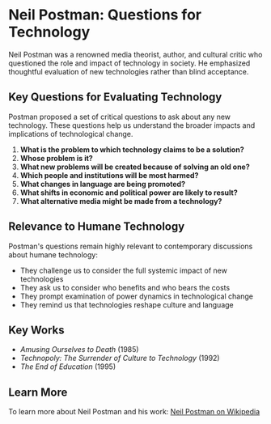 # Neil Postman: Questions for Technology

Neil Postman was a renowned media theorist, author, and cultural critic who questioned the role and impact of technology in society. He emphasized thoughtful evaluation of new technologies rather than blind acceptance.

## Key Questions for Evaluating Technology

Postman proposed a set of critical questions to ask about any new technology. These questions help us understand the broader impacts and implications of technological change.

1. **What is the problem to which technology claims to be a solution?**
2. **Whose problem is it?**
3. **What new problems will be created because of solving an old one?**
4. **Which people and institutions will be most harmed?**
5. **What changes in language are being promoted?**
6. **What shifts in economic and political power are likely to result?**
7. **What alternative media might be made from a technology?**

## Relevance to Humane Technology

Postman's questions remain highly relevant to contemporary discussions about humane technology:

- They challenge us to consider the full systemic impact of new technologies
- They ask us to consider who benefits and who bears the costs
- They prompt examination of power dynamics in technological change
- They remind us that technologies reshape culture and language

## Key Works

- *Amusing Ourselves to Death* (1985)
- *Technopoly: The Surrender of Culture to Technology* (1992)
- *The End of Education* (1995)

## Learn More

To learn more about Neil Postman and his work:
[Neil Postman on Wikipedia](https://en.wikipedia.org/wiki/Neil_Postman)
